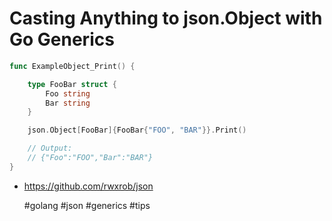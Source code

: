 # Casting Anything to json.Object with Go Generics

```go
func ExampleObject_Print() {

	type FooBar struct {
		Foo string
		Bar string
	}

	json.Object[FooBar]{FooBar{"FOO", "BAR"}}.Print()

	// Output:
	// {"Foo":"FOO","Bar":"BAR"}
}
```

* <https://github.com/rwxrob/json>

    #golang #json #generics #tips
